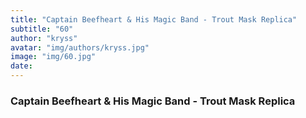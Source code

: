 ```yaml
---
title: "Captain Beefheart & His Magic Band - Trout Mask Replica"
subtitle: "60"
author: "kryss"
avatar: "img/authors/kryss.jpg"
image: "img/60.jpg"
date:
---
```


### Captain Beefheart & His Magic Band - Trout Mask Replica
